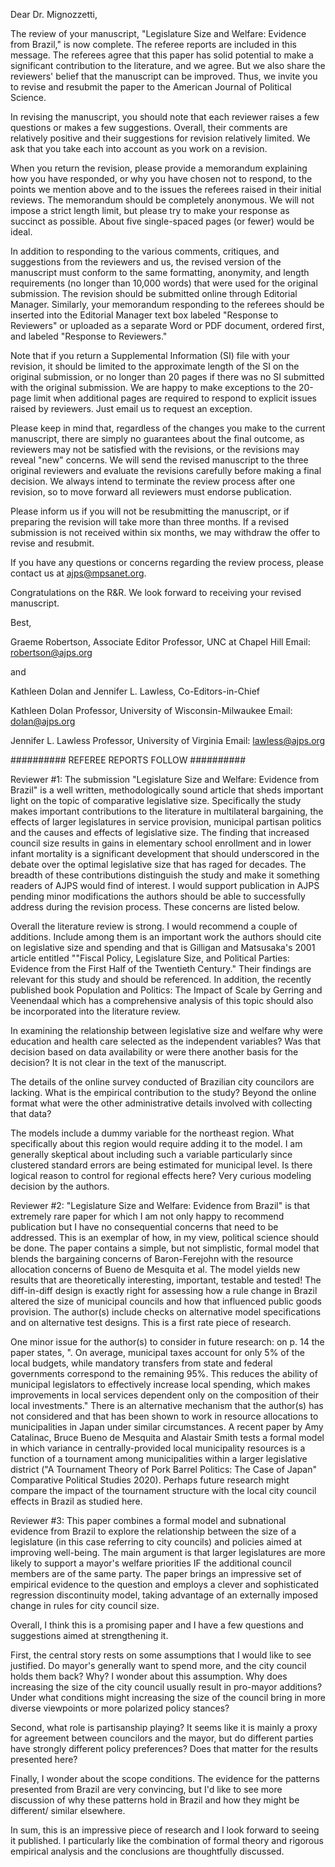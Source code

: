 Dear Dr. Mignozzetti,

The review of your manuscript, "Legislature Size and Welfare: Evidence from
Brazil," is now complete. The referee reports are included in this message. The
referees agree that this paper has solid potential to make a significant
contribution to the literature, and we agree. But we also share the reviewers'
belief that the manuscript can be improved. Thus, we invite you to revise and
resubmit the paper to the American Journal of Political Science.

In revising the manuscript, you should note that each reviewer raises a few
questions or makes a few suggestions. Overall, their comments are relatively
positive and their suggestions for revision relatively limited.  We ask that
you take each into account as you work on a revision.

When you return the revision, please provide a memorandum explaining how you
have responded, or why you have chosen not to respond, to the points we mention
above and to the issues the referees raised in their initial reviews. The
memorandum should be completely anonymous. We will not impose a strict length
limit, but please try to make your response as succinct as possible. About five
single-spaced pages (or fewer) would be ideal.

In addition to responding to the various comments, critiques, and suggestions
from the reviewers and us, the revised version of the manuscript must conform
to the same formatting, anonymity, and length requirements (no longer than
10,000 words) that were used for the original submission. The revision should
be submitted online through Editorial Manager. Similarly, your memorandum
responding to the referees should be inserted into the Editorial Manager text
box labeled "Response to Reviewers" or uploaded as a separate Word or PDF
document, ordered first, and labeled "Response to Reviewers."  

Note that if you return a Supplemental Information (SI) file with your
revision, it should be limited to the approximate length of the SI on the
original submission, or no longer than 20 pages if there was no SI submitted
with the original submission. We are happy to make exceptions to the 20-page
limit when additional pages are required to respond to explicit issues raised
by reviewers. Just email us to request an exception.

Please keep in mind that, regardless of the changes you make to the current
manuscript, there are simply no guarantees about the final outcome, as
reviewers may not be satisfied with the revisions, or the revisions may reveal
"new" concerns. We will send the revised manuscript to the three original
reviewers and evaluate the revisions carefully before making a final decision.
We always intend to terminate the review process after one revision, so to move
forward all reviewers must endorse publication.

Please inform us if you will not be resubmitting the manuscript, or if
preparing the revision will take more than three months. If a revised
submission is not received within six months, we may withdraw the offer to
revise and resubmit.  

If you have any questions or concerns regarding the review process, please
contact us at ajps@mpsanet.org.

Congratulations on the R&R. We look forward to receiving your revised
manuscript.

Best,

Graeme Robertson, Associate Editor
Professor, UNC at Chapel Hill
Email: robertson@ajps.org

and

Kathleen Dolan and Jennifer L. Lawless, Co-Editors-in-Chief

Kathleen Dolan
Professor, University of Wisconsin-Milwaukee
Email: dolan@ajps.org


Jennifer L. Lawless
Professor, University of Virginia
Email: lawless@ajps.org


##########  REFEREE REPORTS FOLLOW  ##########

Reviewer #1: The submission "Legislature Size and Welfare: Evidence from
Brazil" is a well written, methodologically sound article that sheds important
light on the topic of comparative legislative size. Specifically the study
makes important contributions to the literature in multilateral bargaining, the
effects of larger legislatures in service provision, municipal partisan
politics and the causes and effects of legislative size. The finding that
increased council size results in gains in elementary school enrollment and in
lower infant mortality is a significant development that should underscored in
the debate over the optimal legislative size that has raged for decades. The
breadth of these contributions distinguish the study and make it something
readers of AJPS would find of interest. I would support publication in AJPS
pending minor modifications the authors should be able to successfully address
during the revision process. These concerns are listed below.

Overall the literature review is strong. I would recommend a couple of
additions. Include among them is an important work the authors should cite on
legislative size and spending and that is Gilligan and Matsusaka's 2001 article
entitled ""Fiscal Policy, Legislature Size, and Political Parties: Evidence
from the First Half of the Twentieth Century." Their findings are relevant for
this study and should be referenced. In addition, the recently published book
Population and Politics: The Impact of Scale by Gerring and Veenendaal which
has a comprehensive analysis of this topic should also be incorporated into the
literature review.

In examining the relationship between legislative size and welfare why were
education and health care selected as the independent variables? Was that
decision based on data availability or were there another basis for the
decision? It is not clear in the text of the manuscript.

The details of the online survey conducted of Brazilian city councilors are
lacking. What is the empirical contribution to the study? Beyond the online
format what were the other administrative details involved with collecting that
data?

The models include a dummy variable for the northeast region. What specifically
about this region would require adding it to the model. I am generally
skeptical about including such a variable particularly since clustered standard
errors are being estimated for municipal level. Is there logical reason to
control for regional effects here? Very curious modeling decision by the
authors.


Reviewer #2: "Legislature Size and Welfare: Evidence from Brazil" is that
extremely rare paper for which I am not only happy to recommend publication but
I have no consequential concerns that need to be addressed. This is an exemplar
of how, in my view, political science should be done. The paper contains a
simple, but not simplistic, formal model that blends the bargaining concerns of
Baron-Ferejohn with the resource allocation concerns of Bueno de Mesquita et
al. The model yields new results that are theoretically interesting, important,
testable and tested! The diff-in-diff design is exactly right for assessing how
a rule change in Brazil altered the size of municipal councils and how that
influenced public goods provision. The author(s) include checks on alternative
model specifications and on alternative test designs. This is a first rate
piece of research.

One minor issue for the author(s) to consider in future research: on p. 14 the
paper states, ". On average, municipal taxes account for only 5% of the local
budgets, while mandatory transfers from state and federal governments
correspond to the remaining 95%. This reduces the ability of municipal
legislators to effectively increase local spending, which makes improvements in
local services dependent only on the composition of their local investments."
There is an alternative mechanism that the author(s) has not considered and
that has been shown to work in resource allocations to municipalities in Japan
under similar circumstances. A recent paper by Amy Catalinac, Bruce Bueno de
Mesquita and Alastair Smith tests a formal model in which variance in
centrally-provided local municipality resources is a function of a tournament
among municipalities within a larger legislative district ("A Tournament Theory
of Pork Barrel Politics: The Case of Japan" Comparative Political Studies
2020). Perhaps future research might compare the impact of the tournament
structure with the local city council effects in Brazil as studied here.


Reviewer #3: This paper combines a formal model and subnational evidence from
Brazil to explore the relationship between the size of a legislature (in this
case referring to city councils) and policies aimed at improving well-being.
The main argument is that larger legislatures are more likely to support a
mayor's welfare priorities IF the additional council members are of the same
party. The paper brings an impressive set of empirical evidence to the question
and employs a clever and sophisticated regression discontinuity model, taking
advantage of an externally imposed change in rules for city council size.

Overall, I think this is a promising paper and I have a few questions and
suggestions aimed at strengthening it.

First, the central story rests on some assumptions that I would like to see
justified. Do mayor's generally want to spend more, and the city council holds
them back? Why? I wonder about this assumption. Why does increasing the size of
the city council usually result in pro-mayor additions? Under what conditions
might increasing the size of the council bring in more diverse viewpoints or
more polarized policy stances?

Second, what role is partisanship playing? It seems like it is mainly a proxy
for agreement between councilors and the mayor, but do different parties have
strongly different policy preferences? Does that matter for the results
presented here?

Finally, I wonder about the scope conditions. The evidence for the patterns
presented from Brazil are very convincing, but I'd like to see more discussion
of why these patterns hold in Brazil and how they might be different/ similar
elsewhere.

In sum, this is an impressive piece of research and I look forward to seeing it
published. I particularly like the combination of formal theory and rigorous
empirical analysis and the conclusions are thoughtfully discussed.
